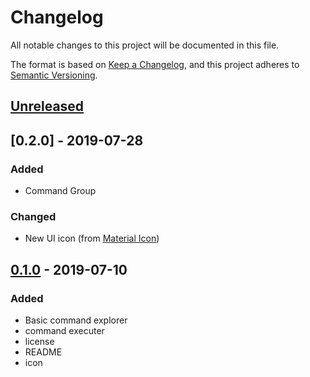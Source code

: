 # Changelog
All notable changes to this project will be documented in this file.

The format is based on [Keep a Changelog](https://keepachangelog.com/en/1.0.0/),
and this project adheres to [Semantic Versioning](https://semver.org/spec/v2.0.0.html).

## [Unreleased]

## [0.2.0] - 2019-07-28
### Added
- Command Group
### Changed
- New UI icon (from [Material Icon](https://material.io/tools/icons/))

## [0.1.0] - 2019-07-10
### Added
- Basic command explorer
- command executer
- license
- README
- icon

[Unreleased]: https://github.com/yamajyn/commandlist/compare/v0.1.0...HEAD
[0.1.0]: https://github.com/yamajyn/commandlist/releases/tag/v0.1.0

